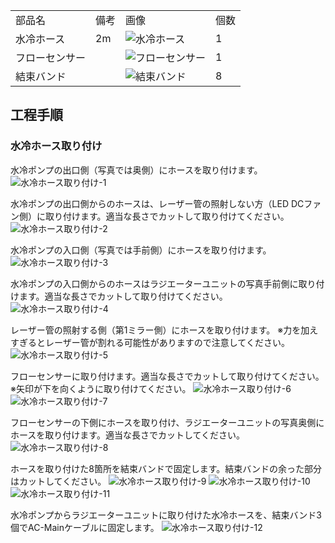 <table class="packing-list">
    <tbody>
        <tr>
            <td>部品名</td>
            <td>備考</td>
            <td class="packing-img">画像</td>
            <td>個数</td>
        </tr>
        <tr>
            <td>水冷ホース</td>
            <td>2m</td>
            <td><img src="./images/.jpg" alt="水冷ホース"></td>
            <td>1</td>
        </tr>
        <tr>
            <td>フローセンサー</td>
            <td></td>
            <td><img src="./images/.jpg" alt="フローセンサー"></td>
            <td>1</td>
        </tr>
        <tr>
            <td>結束バンド</td>
            <td></td>
            <td><img src="./images/.jpg" alt="結束バンド"></td>
            <td>8</td>
        </tr>
    </tbody>
</table>

## 工程手順

### 水冷ホース取り付け
水冷ポンプの出口側（写真では奥側）にホースを取り付けます。
<img src="./images/23-2/001.jpg" alt="水冷ホース取り付け-1">

水冷ポンプの出口側からのホースは、レーザー管の照射しない方（LED DCファン側）に取り付けます。適当な長さでカットして取り付けてください。
<img src="./images/23-2/002.jpg" alt="水冷ホース取り付け-2">

水冷ポンプの入口側（写真では手前側）にホースを取り付けます。
<img src="./images/23-2/003.jpg" alt="水冷ホース取り付け-3">

水冷ポンプの入口側からのホースはラジエーターユニットの写真手前側に取り付けます。適当な長さでカットして取り付けてください。
<img src="./images/23-2/004.jpg" alt="水冷ホース取り付け-4">

レーザー管の照射する側（第1ミラー側）にホースを取り付けます。
※力を加えすぎるとレーザー管が割れる可能性がありますので注意してください。
<img src="./images/23-2/005.jpg" alt="水冷ホース取り付け-5">

フローセンサーに取り付けます。適当な長さでカットして取り付けてください。
※矢印が下を向くように取り付けてください。
<img src="./images/23-2/006.jpg" alt="水冷ホース取り付け-6">
<img src="./images/23-2/007.jpg" alt="水冷ホース取り付け-7">

フローセンサーの下側にホースを取り付け、ラジエーターユニットの写真奥側にホースを取り付けます。適当な長さでカットしてください。
<img src="./images/23-2/008.jpg" alt="水冷ホース取り付け-8">

ホースを取り付けた8箇所を結束バンドで固定します。結束バンドの余った部分はカットしてください。
<img src="./images/23-2/009.jpg" alt="水冷ホース取り付け-9">
<img src="./images/23-2/010.jpg" alt="水冷ホース取り付け-10">
<img src="./images/23-2/011.jpg" alt="水冷ホース取り付け-11">

水冷ポンプからラジエーターユニットに取り付けた水冷ホースを、結束バンド3個でAC-Mainケーブルに固定します。
<img src="./images/23-2/012.jpg" alt="水冷ホース取り付け-12">